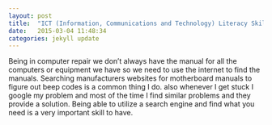 ```yaml
---
layout: post
title:  "ICT (Information, Communications and Technology) Literacy Skills"
date:   2015-03-04 11:48:34
categories: jekyll update
---
```


Being in computer repair we don’t always have the manual for all the computers or equipment we have so we need to use the internet to find the manuals. Searching manufacturers websites for motherboard manuals to figure out beep codes is a common thing I do. also whenever I get stuck I google my problem and most of the time I find similar problems and they provide a solution. Being able to utilize a search engine and find what you need is a very important skill to have.
